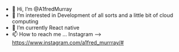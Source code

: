- 👋 Hi, I’m @A1fredMurray
- 👀 I’m interested in Development of all sorts and a little bit of cloud computing
- 🌱 I’m currently React native
- 📫 How to reach me ... Instagram --> https://www.instagram.com/a1fred_murrray/#

<!---
A1fredMurray/A1fredMurray is a ✨ special ✨ repository because its `README.md` (this file) appears on your GitHub profile.
You can click the Preview link to take a look at your changes.
--->
